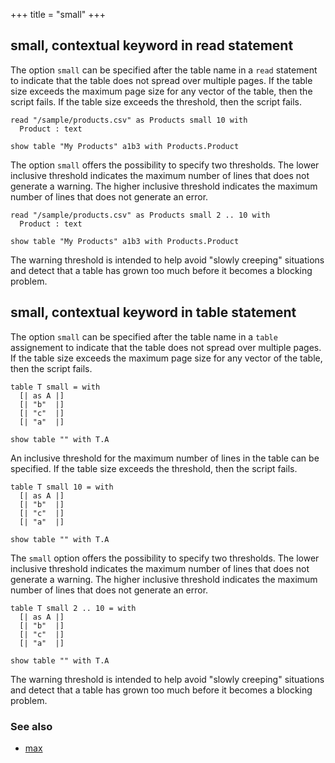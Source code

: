 +++
title = "small"
+++

## small, contextual keyword in read statement

The option `small` can be specified after the table name in a `read` statement to indicate that the table does not spread over multiple pages. If the table size exceeds the maximum page size for any vector of the table, then the script fails. If the table size exceeds the threshold, then the script fails.

```envision
read "/sample/products.csv" as Products small 10 with
  Product : text

show table "My Products" a1b3 with Products.Product
```

The option `small` offers the possibility to specify two thresholds. The lower inclusive threshold indicates the maximum number of lines that does not generate a warning. The higher inclusive threshold indicates the maximum number of lines that does not generate an error.

```envision
read "/sample/products.csv" as Products small 2 .. 10 with
  Product : text

show table "My Products" a1b3 with Products.Product
```

The warning threshold is intended to help avoid "slowly creeping" situations and detect that a table has grown too much before it becomes a blocking problem.

## small, contextual keyword in table statement

The option `small` can be specified after the table name in a `table` assignement to indicate that the table does not spread over multiple pages. If the table size exceeds the maximum page size for any vector of the table, then the script fails.

```envision
table T small = with
  [| as A |]
  [| "b"  |]
  [| "c"  |]
  [| "a"  |]

show table "" with T.A
```

An inclusive threshold for the maximum number of lines in the table can be specified. If the table size exceeds the threshold, then the script fails.

```envision
table T small 10 = with
  [| as A |]
  [| "b"  |]
  [| "c"  |]
  [| "a"  |]

show table "" with T.A
```

The `small` option offers the possibility to specify two thresholds. The lower inclusive threshold indicates the maximum number of lines that does not generate a warning. The higher inclusive threshold indicates the maximum number of lines that does not generate an error.

```envision
table T small 2 .. 10 = with
  [| as A |]
  [| "b"  |]
  [| "c"  |]
  [| "a"  |]

show table "" with T.A
```

The warning threshold is intended to help avoid "slowly creeping" situations and detect that a table has grown too much before it becomes a blocking problem.

### See also

* [max](../../mno/max/)
